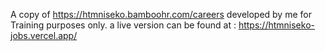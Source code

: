A copy of https://htmniseko.bamboohr.com/careers developed by me for Training purposes only.
a live version can be found at : https://htmniseko-jobs.vercel.app/
